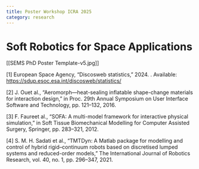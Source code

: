 ```yaml
---
title: Poster Workshop ICRA 2025
category: research
---
```

# Soft Robotics for Space Applications 

[[SEMS PhD Poster Template-v5.jpg]]



 [1] European Space Agency, “Discosweb statistics,” 2024. . Available: https://sdup.esoc.esa.int/discosweb/statistics/

[2] J. Ouet al., “Aeromorph—heat-sealing inflatable shape-change materials for interaction design,” in Proc. 29th Annual Symposium on User Interface Software and Technology, pp. 121–132, 2016.

[3] F. Faureet al., “SOFA: A multi-model framework for interactive physical simulation,” in Soft Tissue Biomechanical Modelling for Computer Assisted Surgery, Springer, pp. 283–321, 2012.

[4] S. M. H. Sadati et al., “TMTDyn: A Matlab package for modelling and control of hybrid rigid–continuum robots based on discretised lumped systems and reduced-order models,” The International Journal of Robotics Research, vol. 40, no. 1, pp. 296–347, 2021.